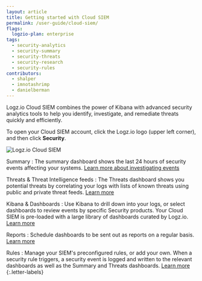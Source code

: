 ```yaml
---
layout: article
title: Getting started with Cloud SIEM
permalink: /user-guide/cloud-siem/
flags:
  logzio-plan: enterprise
tags:
  - security-analytics
  - security-summary
  - security-threats
  - security-research
  - security-rules
contributors:
  - shalper
  - imnotashrimp
  - danielberman
---
```


Logz.io Cloud SIEM combines the power of Kibana with advanced security analytics tools
to help you identify, investigate, and remediate threats quickly and efficiently.

To open your Cloud SIEM account,
click the Logz.io logo (upper left corner),
and then click **Security**.

![Logz.io Cloud SIEM](https://dytvr9ot2sszz.cloudfront.net/logz-docs/siem/siem-overview.png)

Summary
: The summary dashboard shows the last 24 hours of security events affecting your systems. [Learn more about investigating events](/user-guide/cloud-siem/security-events.html)

Threats & Threat Intelligence feeds
: The Threats dashboard shows you potential threats by correlating your logs with lists of known threats using public and private threat feeds. [Learn more](/user-guide/cloud-siem/threat-intelligence.html)

Kibana & Dashboards
: Use Kibana to drill down into your logs, or select dashboards to review events by specific Security products. Your Cloud SIEM is pre-loaded with a large library of dashboards curated by Logz.io. [Learn more](/user-guide/cloud-siem/understanding-your-security-logs.html)

Reports
: Schedule dashboards to be sent out as reports on a regular basis. [Learn more](/user-guide/cloud-siem/dashboards/)

Rules
: Manage your SIEM's preconfigured rules, or add your own.
  When a security rule triggers, a security event is logged
  and written to the relevant dashboards as well as the Summary and Threats dashboards. [Learn more](/user-guide/cloud-siem/manage-security-rules.html)
{:.letter-labels}


